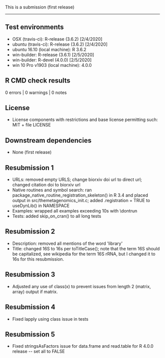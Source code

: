 This is a submission (first release)

---

## Test environments
* OSX (travis-ci): R-release (3.6.2) [2/4/2020]
* ubuntu (travis-ci): R-release (3.6.2) [2/4/2020]
* ubuntu 16.10 (local machine): R 3.6.2
* win-builder: R-release (3.6.1) [2/5/2020]
* win-builder: R-devel (4.0.0) [2/5/2020]
* win 10 Pro v1903 (local machine): 4.0.0

## R CMD check results

0 errors | 0 warnings | 0 notes

## License 

* License components with restrictions and base license permitting such:
  MIT + file LICENSE
  
## Downstream dependencies

* None (first release)

## Resubmission 1

* URLs: removed empty URLS; change biorxiv doi url to direct url; changed citation doi to biorxiv url
* Native routines and symbol search: ran package_native_routine_registration_skeleton() in R 3.4 and
  placed output in src/themetagenomics_init.c; added .registration = TRUE to useDynLib() in NAMESPACE
* Examples: wrapped all examples exceeding 10s with \dontrun
* Tests: added skip_on_cran() to all long tests

## Resubmission 2

* Description: removed all mentions of the word 'library'
* Title: changed 16S to 16s per toTitleCase(); note that the term 16S should be capitalized, see wikipedia
  for the term 16S rRNA, but I changed it to 16s for this resubmission.

## Resubmission 3

* Adjusted any use of class(x) to prevent issues from length 2 (matrix, array) output if matrix.

## Resubmission 4

* Fixed lapply using class issue in tests

## Resubmission 5

* Fixed stringsAsFactors issue for data.frame and read.table for R 4.0.0 release -- set all to FALSE
